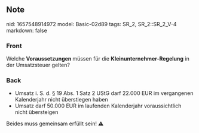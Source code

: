 ## Note
nid: 1657548914972
model: Basic-02d89
tags: SR_2, SR_2::SR_2_V-4
markdown: false

### Front
Welche <b>Voraussetzungen </b>müssen für die <b>Kleinunternehmer-Regelung</b> in der Umsatzsteuer gelten?

### Back
<ul>
  <li>Umsatz i. S. d. § 19 Abs. 1 Satz 2 UStG darf 22.000 EUR im
  vergangenen Kalenderjahr nicht überstiegen haben
  <li>Umsatz darf 50.000 EUR im laufenden Kalenderjahr
  voraussichtlich nicht übersteigen
</ul>
<div>
  Beides muss gemeinsam erfüllt sein! ⚠️
</div>
